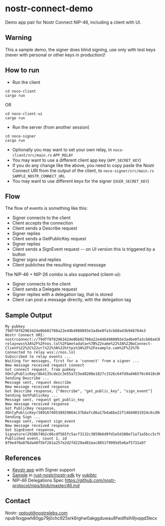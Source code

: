 # nostr-connect-demo
Demo app pair for Nostr Connect NIP-46, including a client with UI.

## Warning

This a sample demo, the signer does blind signing, use only with test keys (never with personal or other keys in production)!

## How to run

- Run the client

```
cd noco-client
cargo run
```

OR

```
cd noco-client-ui
cargo run
```

- Run the server (from another session)

```
cd noco-signer
cargo run
```

- Optionally you may want to set your own relay, in `noco-client/src/main.rs` `APP_RELAY`
- You may want to use a different client app key (`APP_SECRET_KEY`)
- If you do any change like the above, you need to copy paste the Nostr Connect URI from the output of the client, to `noco-signer/src/main.rs` `SAMPLE_NOSTR_CONNECT_URL`
- You may want to use different keys for the signer (`USER_SECRET_KEY`)

## Flow

The flow of events is something like this:

- Signer connects to the client
- Client accepts the connection
- Client sends a Describe request
- Signer replies
- Client sends a GetPublicKey request
- Signer replies
- Client sends a SignEvent request -- on UI version this is triggered by a button
- Signer signs and replies
- Client publiches the resulting signed message

The NIP-46 + NIP-26 combo is also supported (client-ui):

- Signer connects to the client
- Client sends a Delegate request
- Signer replies with a delegation tag, that is stored
- Client can post a message directly, with the delegation tag


## Sample Output

```
My pubkey 79dff8f82963424e0bb02708a22e44b4980893e3a4be0fa3cb60a43b946764e3
Nostr Connect URI: nostrconnect://79dff8f82963424e0bb02708a22e44b4980893e3a4be0fa3cb60a43b946764e3?relay=wss%3A%2F%2Fnos.lol%2F&metadata=%7B%22name%22%3A%22NoConnect-Client%22%2C%22url%22%3A%22https%3A%2F%2Fexample.com%2F%22%7D
Connected to relay wss://nos.lol
Subscribed to relay events ...
Waiting for messages, first for a 'connect' from a signer ...
New message received request connect
Got connect request, from pubkey XOnlyPublicKey(8b4135cde2c3e55a723ed8208e1827c1526c64fd9ad465f6c0418c06fc874c9940491b4db10c82383841cf917588fd6d1b60dbdf3cf3bd20612a579a530efaf8)
Sending Describe ...
Message sent, request describe
New message received response
Got Describe response, ["describe", "get_public_key", "sign_event"]
Sending GetPublicKey ...
Message sent, request get_public_key
New message received response
Got PublicKey response, XOnlyPublicKey(58916740538929864c37b8afcd6a17b4a6be22f146d4031924c6cd9df42a73ae8c3d4e941ccddead0db27bb80bdd8cb8dd2ae84d57ac46f20ddef8f8f68512a3)
Sending Sign ...
Message sent, request sign_event
New message received response
Got SignEvent response, Signature(2938b74b2c66cdf565fc5acf3132c3859b6d9fd1e5d108e71a71a5bcc5cf661d4a28f2fbee5a9c2d8033075fd12a82c204c93844b61f854fa86ccb1d7dd43c3b)
Published event, count 1, id 8f9e4f0a076da48f5bf261a257e2d2fd229ad01eac8851f9995d5e6af5732a97
```

## References

- [Keystr app](https://github.com/keystr/keystr-rs) with Signer support
- [Sample](https://github.com/rust-nostr/nostr/blob/master/crates/nostr-sdk/examples/nostr_connect.rs) in [rust-nostr/nostr-sdk](https://github.com/rust-nostr/nostr) by [yukibtc](https://github.com/yukibtc)
- NIP-46 Delegations Spec https://github.com/nostr-protocol/nips/blob/master/46.md

## Contact

Nostr: optout@nostrplebs.com npub1kxgpwh80gp79j0chc925srk6rghw0akggduwau8fwdflslh9jvqqd3lecx

